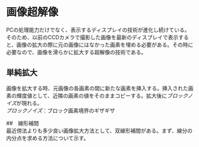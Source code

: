 # 画像超解像  
PCの処理能力だけでなく、表示するディスプレイの技術が進化し続けている。そのため、以前のCCDカメラで撮影した画像を最新のディスプレイで表示すると、画像の拡大の際に元の画像にはなかった画素を埋める必要がある。その時に必要なので、画像を滑らかに拡大する超解像の技術である。  
## 単純拡大  
画像を拡大する時、元画像の各画素の間に新たな画素を挿入する。挿入された画素の輝度値として、近隣の画素の値をそのままコピーする。拡大後に*ブロックノイズ*が現れる。  
*ブロックノイズ*：ブロック画素境界のギザギザ  

##　線形補間  
最近傍法よりも多少良い画像拡大方法として、双線形補間がある。まず、線分の内分点を求める方法について示す。    
